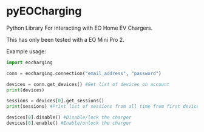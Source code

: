 # pyEOCharging

Python Library For interacting with EO Home EV Chargers.

This has only been tested with a EO Mini Pro 2.

Example usage:

```python
import eocharging

conn = eocharging.connection("email_address", "password")

devices = conn.get_devices() #Get list of devices on account
print(devices)

sessions = devices[0].get_sessions()
print(sessions) #Print list of sessions from all time from first device on account

devices[0].disable() #Disable/lock the charger
devices[0].enable() #Enable/unlock the charger
```